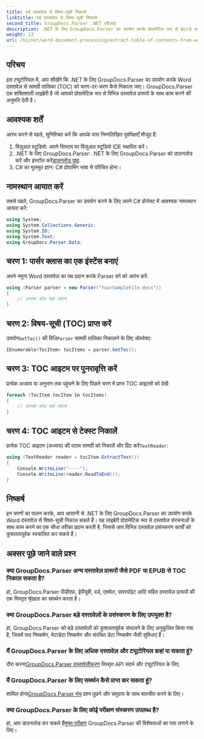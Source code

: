 ```yaml
---
title: वर्ड दस्तावेज़ से विषय-सूची निकालें
linktitle: वर्ड दस्तावेज़ से विषय-सूची निकालें
second_title: GroupDocs.Parser .NET एपीआई
description: .NET के लिए GroupDocs.Parser का उपयोग करके प्रोग्रामेटिक रूप से Word दस्तावेज़ों से विषय-सूची (TOC) निकालना सीखें।
weight: 13
url: /hi/net/word-document-processing/extract-table-of-contents-from-word-document/
---
```

## परिचय
इस ट्यूटोरियल में, आप सीखेंगे कि .NET के लिए GroupDocs.Parser का उपयोग करके Word दस्तावेज़ से सामग्री तालिका (TOC) को चरण-दर-चरण कैसे निकाला जाए। GroupDocs.Parser एक शक्तिशाली लाइब्रेरी है जो आपको प्रोग्रामेटिक रूप से विभिन्न दस्तावेज़ प्रारूपों के साथ काम करने की अनुमति देती है।
## आवश्यक शर्तें
आरंभ करने से पहले, सुनिश्चित करें कि आपके पास निम्नलिखित पूर्वापेक्षाएँ मौजूद हैं:
1. विज़ुअल स्टूडियो: अपने सिस्टम पर विज़ुअल स्टूडियो IDE स्थापित करें।
2.  .NET के लिए GroupDocs.Parser: .NET के लिए GroupDocs.Parser को डाउनलोड करें और इंस्टॉल करें[डाउनलोड पृष्ठ](https://releases.groupdocs.com/parser/net/).
3. C# का मूलभूत ज्ञान: C# प्रोग्रामिंग भाषा से परिचित होना।

## नामस्थान आयात करें
सबसे पहले, GroupDocs.Parser का उपयोग करने के लिए अपने C# प्रोजेक्ट में आवश्यक नामस्थान आयात करें:
```csharp
using System;
using System.Collections.Generic;
using System.IO;
using System.Text;
using GroupDocs.Parser.Data;
```
## चरण 1: पार्सर क्लास का एक इंस्टेंस बनाएं
अपने नमूना Word दस्तावेज़ का पथ प्रदान करके Parser वर्ग को आरंभ करें:
```csharp
using (Parser parser = new Parser("YourSampleFile.docx"))
{
    // आपका कोड यहां जाएगा
}
```
## चरण 2: विषय-सूची (TOC) प्राप्त करें
 उपयोग`GetToc()` की विधि`Parser` सामग्री तालिका निकालने के लिए ऑब्जेक्ट:
```csharp
IEnumerable<TocItem> tocItems = parser.GetToc();
```
## चरण 3: TOC आइटम पर पुनरावृत्ति करें
प्रत्येक अध्याय या अनुभाग तक पहुंचने के लिए पिछले चरण में प्राप्त TOC आइटमों को देखें:
```csharp
foreach (TocItem tocItem in tocItems)
{
    // आपका कोड यहां जाएगा
}
```
## चरण 4: TOC आइटम से टेक्स्ट निकालें
 प्रत्येक TOC आइटम (अध्याय) की पाठ्य सामग्री को निकालें और प्रिंट करें`TextReader`:
```csharp
using (TextReader reader = tocItem.ExtractText())
{
    Console.WriteLine("----");
    Console.WriteLine(reader.ReadToEnd());
}
```

## निष्कर्ष
इन चरणों का पालन करके, आप आसानी से .NET के लिए GroupDocs.Parser का उपयोग करके Word दस्तावेज़ से विषय-सूची निकाल सकते हैं। यह लाइब्रेरी प्रोग्रामेटिक रूप से दस्तावेज़ संरचनाओं के साथ काम करने का एक सीधा तरीका प्रदान करती है, जिससे आप विभिन्न दस्तावेज़ प्रसंस्करण कार्यों को कुशलतापूर्वक स्वचालित कर सकते हैं।

## अक्सर पूछे जाने वाले प्रश्न
### क्या GroupDocs.Parser अन्य दस्तावेज़ प्रारूपों जैसे PDF या EPUB से TOC निकाल सकता है?
हां, GroupDocs.Parser पीडीएफ, ईपीयूबी, वर्ड, एक्सेल, पावरपॉइंट आदि सहित दस्तावेज़ प्रारूपों की एक विस्तृत श्रृंखला का समर्थन करता है।
### क्या GroupDocs.Parser बड़े दस्तावेज़ों के प्रसंस्करण के लिए उपयुक्त है?
हां, GroupDocs.Parser को बड़े दस्तावेज़ों को कुशलतापूर्वक संभालने के लिए अनुकूलित किया गया है, जिसमें पाठ निष्कर्षण, मेटाडेटा निष्कर्षण और संरचित डेटा निष्कर्षण जैसी सुविधाएं हैं।
### मैं GroupDocs.Parser के लिए अधिक दस्तावेज़ और ट्यूटोरियल कहां पा सकता हूं?
 दौरा करना[GroupDocs.Parser दस्तावेज़ीकरण](https://tutorials.groupdocs.com/parser/net/) विस्तृत API संदर्भ और ट्यूटोरियल के लिए.
### मैं GroupDocs.Parser के लिए समर्थन कैसे प्राप्त कर सकता हूं?
 शामिल होना[GroupDocs.Parser मंच](https://forum.groupdocs.com/c/parser/17) प्रश्न पूछने और समुदाय के साथ बातचीत करने के लिए।
### क्या GroupDocs.Parser के लिए कोई परीक्षण संस्करण उपलब्ध है?
 हां, आप डाउनलोड कर सकते हैं[मुफ्त परीक्षण](https://releases.groupdocs.com/) GroupDocs.Parser की विशेषताओं का पता लगाने के लिए।